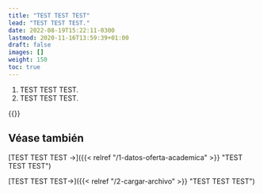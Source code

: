 ```yaml
---
title: "TEST TEST TEST"
lead: "TEST TEST TEST."
date: 2022-08-19T15:22:11-0300
lastmod: 2020-11-16T13:59:39+01:00
draft: false
images: []
weight: 150
toc: true
---
```

1. TEST TEST TEST.
2. TEST TEST TEST.

{{<note text="TEST TEST TEST.">}}
</b>

## Véase también
[TEST TEST TEST →]({{< relref "/1-datos-oferta-academica" >}} "TEST TEST TEST")
</b>

[TEST TEST TEST→]({{< relref "/2-cargar-archivo" >}} "TEST TEST TEST")
</b>

